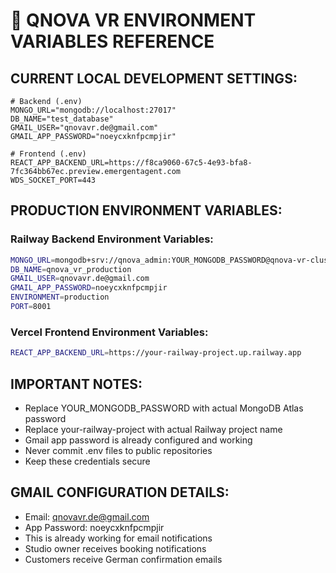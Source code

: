 # 🔧 QNOVA VR ENVIRONMENT VARIABLES REFERENCE

## CURRENT LOCAL DEVELOPMENT SETTINGS:
```
# Backend (.env)
MONGO_URL="mongodb://localhost:27017"
DB_NAME="test_database"
GMAIL_USER="qnovavr.de@gmail.com"
GMAIL_APP_PASSWORD="noeycxknfpcmpjir"

# Frontend (.env)
REACT_APP_BACKEND_URL=https://f8ca9060-67c5-4e93-bfa8-7fc364bb67ec.preview.emergentagent.com
WDS_SOCKET_PORT=443
```

## PRODUCTION ENVIRONMENT VARIABLES:

### Railway Backend Environment Variables:
```bash
MONGO_URL=mongodb+srv://qnova_admin:YOUR_MONGODB_PASSWORD@qnova-vr-cluster.xxxxx.mongodb.net/
DB_NAME=qnova_vr_production
GMAIL_USER=qnovavr.de@gmail.com
GMAIL_APP_PASSWORD=noeycxknfpcmpjir
ENVIRONMENT=production
PORT=8001
```

### Vercel Frontend Environment Variables:
```bash
REACT_APP_BACKEND_URL=https://your-railway-project.up.railway.app
```

## IMPORTANT NOTES:
- Replace YOUR_MONGODB_PASSWORD with actual MongoDB Atlas password
- Replace your-railway-project with actual Railway project name
- Gmail app password is already configured and working
- Never commit .env files to public repositories
- Keep these credentials secure

## GMAIL CONFIGURATION DETAILS:
- Email: qnovavr.de@gmail.com
- App Password: noeycxknfpcmpjir
- This is already working for email notifications
- Studio owner receives booking notifications
- Customers receive German confirmation emails